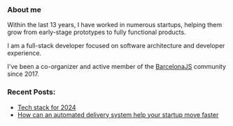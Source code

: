 ### About me
Within the last 13 years, I have worked in numerous startups, helping them grow from early-stage prototypes to fully functional products.

I am a full-stack developer focused on software architecture and developer experience.

I've been a co-organizer and active member of the [BarcelonaJS](https://barcelonajs.com/) community since 2017.


### Recent Posts:

- [Tech stack for 2024](https://cmdn.io/blog/tech-stack-2024)
- [How can an automated delivery system help your startup move faster](https://cmdn.io/blog/how-can-an-automated-delivery-system-help-your-startup-move-faster)
